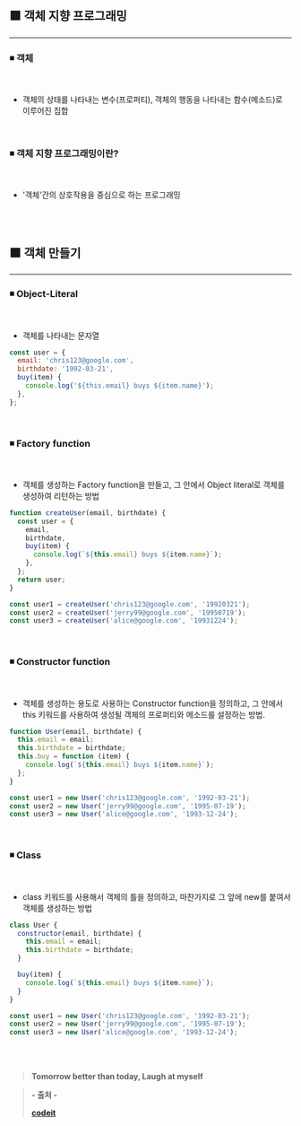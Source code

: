 ## ⬛ 객체 지향 프로그래밍

---

### ◾ 객체

<br>

- 객체의 상태를 나타내는 변수(프로퍼티), 객체의 행동을 나타내는 함수(메소드)로 이루어진 집합

<br>

### ◾ 객체 지향 프로그래밍이란?

<br>

- '객체'간의 상호작용을 중심으로 하는 프로그래밍

<br><br>

## ⬛ 객체 만들기

---

### ◾ Object-Literal

<br>

- 객체를 나타내는 문자열

```javascript
const user = {
  email: 'chris123@google.com',
  birthdate: '1992-03-21',
  buy(item) {
    console.log('${this.email} buys ${item.name}');
  },
};
```

<br>

### ◾ Factory function

<br>

- 객체를 생성하는 Factory function을 만들고, 그 안에서 Object literal로 객체를 생성하여 리턴하는 방법

```javascript
function createUser(email, birthdate) {
  const user = {
    email,
    birthdate,
    buy(item) {
      console.log(`${this.email} buys ${item.name}`);
    },
  };
  return user;
}

const user1 = createUser('chris123@google.com', '19920321');
const user2 = createUser('jerry99@google.com', '19950719');
const user3 = createUser('alice@google.com', '19931224');
```

<br>

### ◾ Constructor function

<br>

- 객체를 생성하는 용도로 사용하는 Constructor function을 정의하고, 그 안에서 this 키워드를 사용하여 생성될 객체의 프로퍼티와 메소드를 설정하는 방법.

```javascript
function User(email, birthdate) {
  this.email = email;
  this.birthdate = birthdate;
  this.buy = function (item) {
    console.log(`${this.email} buys ${item.name}`);
  };
}

const user1 = new User('chris123@google.com', '1992-03-21');
const user2 = new User('jerry99@google.com', '1995-07-19');
const user3 = new User('alice@google.com', '1993-12-24');
```

<br>

### ◾ Class

<br>

- class 키워드를 사용해서 객체의 틀을 정의하고, 마찬가지로 그 앞에 new를 붙여서 객체를 생성하는 방법

```javascript
class User {
  constructor(email, birthdate) {
    this.email = email;
    this.birthdate = birthdate;
  }

  buy(item) {
    console.log(`${this.email} buys ${item.name}`);
  }
}

const user1 = new User('chris123@google.com', '1992-03-21');
const user2 = new User('jerry99@google.com', '1995-07-19');
const user3 = new User('alice@google.com', '1993-12-24');
```

<br><br>

> **Tomorrow better than today, Laugh at myself**

> **- 출처 -**
>
> **[codeit](https://www.codeit.kr/dashboard)**
